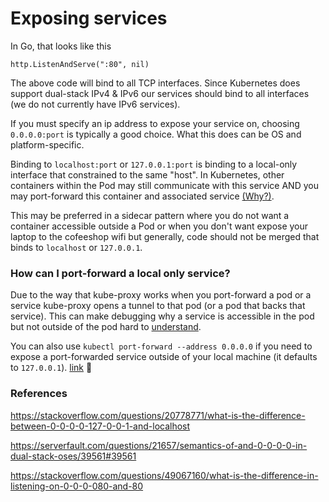 # Exposing services

In Go, that looks like this
```
http.ListenAndServe(":80", nil)
```
The above code will bind to all TCP interfaces. Since Kubernetes does support dual-stack IPv4 & IPv6 our services should bind to all interfaces (we do not currently have IPv6 services).

If you must specify an ip address to expose your service on, choosing `0.0.0.0:port` is typically a good choice. What this does can be OS and platform-specific.

Binding to `localhost:port` or `127.0.0.1:port` is binding to a local-only interface that constrained to the same "host". In Kubernetes, other containers within the Pod may still communicate with this service AND you may port-forward this container and associated service
[(Why?)](#How-can-I-port-forward-a-local-only-service?).

This may be preferred in a sidecar pattern where you do not want a container accessible outside a Pod or when you don't want expose your laptop to the cofeeshop wifi but generally, code should not be merged that binds to `localhost` or `127.0.0.1`.


### How can I port-forward a local only service?

Due to the way that kube-proxy works when you port-forward a pod or a service kube-proxy opens a tunnel to that pod (or a pod that backs that service). This can make debugging why a service is accessible in the pod but not outside of the pod hard to [understand](https://github.com/sourcegraph/zoekt/pull/46/files).

You can also use `kubectl port-forward --address 0.0.0.0` if you need to expose a port-forwarded service outside of your local machine (it defaults to `127.0.0.1`). [link](https://github.com/kubernetes/kubernetes/issues/40053) :exploding_head:

### References

https://stackoverflow.com/questions/20778771/what-is-the-difference-between-0-0-0-0-127-0-0-1-and-localhost

https://serverfault.com/questions/21657/semantics-of-and-0-0-0-0-in-dual-stack-oses/39561#39561

https://stackoverflow.com/questions/49067160/what-is-the-difference-in-listening-on-0-0-0-080-and-80
